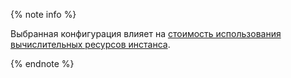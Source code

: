 {% note info %}

Выбранная конфигурация влияет на [стоимость использования вычислительных ресурсов инстанса](../../managed-gitlab/pricing.md#prices-instance).

{% endnote %}
